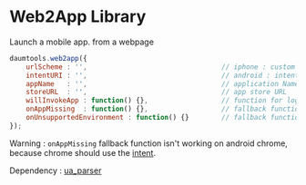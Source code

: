 # Web2App Library

Launch a mobile app. from a webpage


```javascript
daumtools.web2app({
	urlScheme : '',									// iphone : custom scheme
	intentURI : '',									// android : intent URI
	appName   : '', 								// application Name (ex. facebook, twitter, daum)
	storeURL  : '',									// app store URL
	willInvokeApp : function() {},					// function for logging
	onAppMissing  : function() {},					// fallback function (default. move to appstore)
	onUnsupportedEnvironment : function() {}		// fallback function
});
```

Warning : `onAppMissing` fallback function isn't working on android chrome, because chrome should use the [intent](https://developer.chrome.com/multidevice/android/intents).

Dependency : [ua_parser](https://github.com/html5crew/ua_parser)

